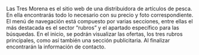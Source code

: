 Las Tres Morena es el sitio web de una distribuidora de artículos de pesca. En ella encontrarás todo lo necesario con su precio y foto correspondiente.
El menú de navegación está compuesto por varias secciones, entre ellas el más destacada es el sector “rubros” y el apartado específico para las búsquedas.
En el inicio, se podrán visualizar las ofertas, los tres rubros principales, como así también una sección publicitaria. Al finalizar encontrarán la información de contacto.  
